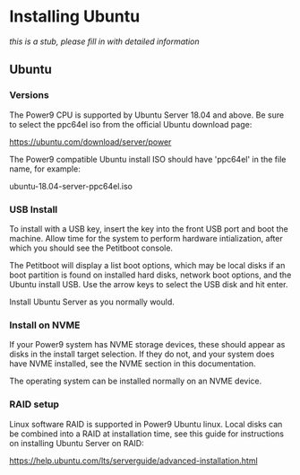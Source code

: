 # Installing Ubuntu

*this is a stub, please fill in with detailed information*

## Ubuntu

### Versions

The Power9 CPU is supported by Ubuntu Server 18.04 and above. Be sure to select the
ppc64el iso from the official Ubuntu download page:

https://ubuntu.com/download/server/power

The Power9 compatible Ubuntu install ISO should have 'ppc64el' in the file name,
for example:

ubuntu-18.04-server-ppc64el.iso

### USB Install

To install with a USB key, insert the key into the front USB port and boot the
machine. Allow time for the system to perform hardware intialization, after
which you should see the Petitboot console.

The Petitboot will display a list boot options, which may be local disks if an boot
partition is found on installed hard disks, network boot options, and the
Ubuntu install USB. Use the arrow keys to select the USB disk and hit
enter.

Install Ubuntu Server as you normally would.

### Install on NVME

If your Power9 system has NVME storage devices, these should appear as disks in
the install target selection. If they do not, and your system does have NVME
installed, see the NVME section in this documentation.

The operating system can be installed normally on an NVME device.

### RAID setup

Linux software RAID is supported in Power9 Ubuntu linux. Local disks can be
combined into a RAID at installation time, see this guide for instructions on
installing Ubuntu Server on RAID:

https://help.ubuntu.com/lts/serverguide/advanced-installation.html
